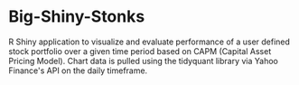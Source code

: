 # Big-Shiny-Stonks
R Shiny application to visualize and evaluate performance of a user defined stock portfolio over a given time period based on CAPM (Capital Asset Pricing Model). 
Chart data is pulled using the tidyquant library via Yahoo Finance's API on the daily timeframe. 
